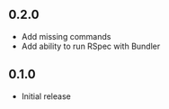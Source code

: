 ## 0.2.0

- Add missing commands
- Add ability to run RSpec with Bundler

## 0.1.0

- Initial release
